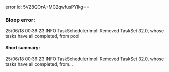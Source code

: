 error id: 5VZ8QOrA+MC2qwfusPYIkg==
### Bloop error:

25/06/18 00:36:23 INFO TaskSchedulerImpl: Removed TaskSet 32.0, whose tasks have all completed, from pool
#### Short summary: 

25/06/18 00:36:23 INFO TaskSchedulerImpl: Removed TaskSet 32.0, whose tasks have all completed, from...
